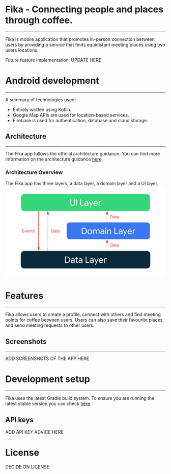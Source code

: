 # Fika - Connecting people and places through coffee.
***
Fika is mobile application that promotes in-person connection between users by providing a service that finds equidistant meeting places using two users locations.

Future feature implementation: UPDATE HERE

# Android development
***
A summary of technologies used:
* Entirely written using Kotlin.
* Google Map APIs are used for location-based services.
* Firebase is used for authentication, database and cloud storage.

## Architecture
***
The Fika app follows the official architecture guidance.  You can find more information on the architecture guidance [here](https://developer.android.com/topic/architecture).

### Architecture Overview
The Fika app has three layers, a data layer, a domain layer and a UI layer. 
![App architecture](https://github.com/android/nowinandroid/blob/main/docs/images/architecture-1-overall.png)
# Features 
***
Fika allows users to create a profile, connect with others and find meeting points for coffee between users.  Users can also save their favourite places, and send meeting requests 
to other users. 

## Screenshots 
***
ADD SCREENSHOTS OF THE APP HERE

# Development setup
***
Fika uses the latest Gradle build system.  To ensure you are running the latest stable version you can check [here](https://developer.android.com/studio).

## API keys
ADD API KEY ADVICE HERE

# License
DECIDE ON LICENSE 
